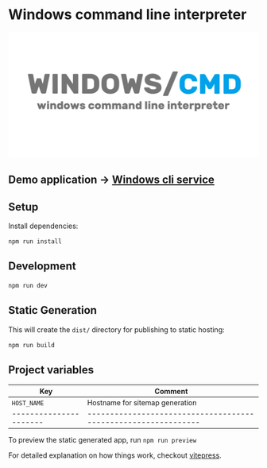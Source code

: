 # Windows command line interpreter

<img src="/src/public/img/preview.png">

## Demo application -> [Windows cli service](https://win-cli.netlify.app/)

## Setup

Install dependencies:

```bash
npm run install
```

## Development

```bash
npm run dev
```

## Static Generation

This will create the `dist/` directory for publishing to static hosting:

```bash
npm run build
```

## Project variables

| Key                    | Comment                                                        |
| ---------------------- | -------------------------------------------------------------- |
| `HOST_NAME`            | Hostname for sitemap generation                                |
| ---------------------- | -------------------------------------------------------------- |

To preview the static generated app, run `npm run preview`

For detailed explanation on how things work, checkout [vitepress](https://vitepress.dev/).
